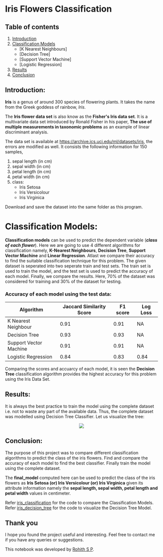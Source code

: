 # Iris Flowers Classification

## Table of contents

1. [Introduction](#intro)
2. [Classification Models](#models)
    - [K Nearest Neighbours]
    - [Decision Tree]
    - [Support Vector Machine] 
    - [Logistic Regression]   
3. [Results](#results)
4. [Conclusion](#conclusion)

## Introduction:<a name="intro"></a>

**Iris** is a genus of around 300 species of flowering plants. It takes the name from the Greek goddess of rainbow, *Iris*. 

The **Iris flower data set** is also know as the **Fisher's Iris data set**. It is a multivariate data set introduced by Ronald Fisher 
in his paper, **The use of multiple measurements in taxonomic problems** as an example of linear discriminant analysis.

The data set is available at https://archive.ics.uci.edu/ml/datasets/iris, the errors are modified as well. It consists the following 
information for 150 samples,

1. sepal length (in cm)
2. sepal width (in cm)
3. petal length (in cm)
4. petal width (in cm)
5. class:
    - Iris Setosa
    - Iris Versicolour
    - Iris Virginica
    
Download and save the dataset into the same folder as this program.

# Classification Models:<a name="models"></a>

**Classification models** can be used to predict the dependent variable (**_class of each flower_**). Here we are going to use 4 
different algorithms for classification namely, **K-Nearest Neighbours**, **Decision Tree**, **Support Vector Machine** and 
**Linear Regression**. Atlast we compare their accuracy to find the suitable classification technique for this problem. 
The given dataset is seperated into two seperate train and test sets. The train set is used to train the model, and the test set is 
used to predict the accuracy of each model. Finally, we compare the results. Here, 70% of the dataset was considered for training and
30% of the dataset for testing. 

### Accuracy of each model using the test data:

| Algorithm               |  Jaccard Similarity Score  |  F1 score  |  Log Loss  |
|-------------------------|----------------------------|------------|------------|
| K Nearest Neighbour     | 0.91                       | 0.91       | NA         |
| Decision Tree           | 0.93                       | 0.93       | NA         |
| Support Vector Machine  | 0.91                       | 0.91       | NA         |
| Logistic Regression     | 0.84                       | 0.83       | 0.84       |

Comparing the scores and accuarcy of each model, it is seen the **Decision Tree** classification algorithm provides the highest 
accuracy for this problem using the Iris Data Set.

## Results:<a name="results"></a>

It is always the best practice to train the model using the complete dataset i.e. not to waste any part of the available data. Thus, 
the complete dataset was modelled using Decision Tree Classifier. Let us visualize the tree:

<p align="center">
  <img src="iris-flower-tree.png">
</p>

## Conclusion:<a name="conclusion"></a>

The purpose of this project was to compare different classification algorithms to predict the class of the iris flowers. Find and 
compare the accuracy of each model to find the best classifier. Finally train the model using the complete dataset.

The **final_model** computed here can be used to predict the class of the iris flowers as **Iris Setosa (or) Iris Versicolour (or) Iris 
Virginica** given its attribute information namely the **sepal length, sepal width, petal length and petal width** values in centimeter.

Refer [iris_classification](iris_classification.ipynb) for the code to compare the Classification Models.
Refer [iris_decision_tree](iris_decision_tree.ipynb) for the code to visualize the Decision Tree Model.

## Thank you

I hope you found the project useful and interesting. Feel free to contact me if you have any queries or suggestions.

This notebook was developed by [Rohith S P](https://www.linkedin.com/in/rohithsp/). 
